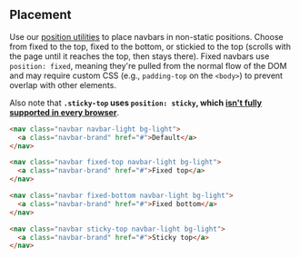 
## Placement

Use our [position utilities](/docs//utilities/position/) to place navbars in non-static positions. Choose from fixed to the top, fixed to the bottom, or stickied to the top (scrolls with the page until it reaches the top, then stays there). Fixed navbars use `position: fixed`, meaning they're pulled from the normal flow of the DOM and may require custom CSS (e.g., `padding-top` on the `<body>`) to prevent overlap with other elements.

Also note that **`.sticky-top` uses `position: sticky`, which [isn't fully supported in every browser](https://caniuse.com/#feat=css-sticky)**.

```html
<nav class="navbar navbar-light bg-light">
  <a class="navbar-brand" href="#">Default</a>
</nav>
```

```html
<nav class="navbar fixed-top navbar-light bg-light">
  <a class="navbar-brand" href="#">Fixed top</a>
</nav>
```

```html
<nav class="navbar fixed-bottom navbar-light bg-light">
  <a class="navbar-brand" href="#">Fixed bottom</a>
</nav>
```

```html
<nav class="navbar sticky-top navbar-light bg-light">
  <a class="navbar-brand" href="#">Sticky top</a>
</nav>
```
